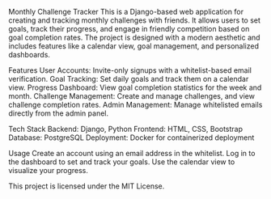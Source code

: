 Monthly Challenge Tracker
This is a Django-based web application for creating and tracking monthly challenges with friends. It allows users to set goals, track their progress, and engage in friendly competition based on goal completion rates. The project is designed with a modern aesthetic and includes features like a calendar view, goal management, and personalized dashboards.

Features
User Accounts: Invite-only signups with a whitelist-based email verification.
Goal Tracking: Set daily goals and track them on a calendar view.
Progress Dashboard: View goal completion statistics for the week and month.
Challenge Management: Create and manage challenges, and view challenge completion rates.
Admin Management: Manage whitelisted emails directly from the admin panel.

Tech Stack
Backend: Django, Python
Frontend: HTML, CSS, Bootstrap
Database: PostgreSQL
Deployment: Docker for containerized deployment

Usage
Create an account using an email address in the whitelist.
Log in to the dashboard to set and track your goals.
Use the calendar view to visualize your progress.

This project is licensed under the MIT License.
